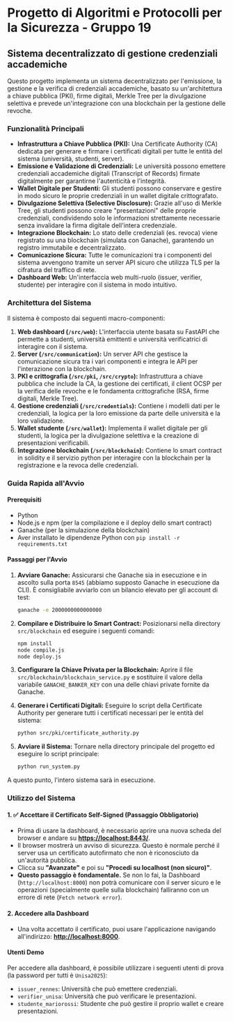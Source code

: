 # Progetto di Algoritmi e Protocolli per la Sicurezza - Gruppo 19

## Sistema decentralizzato di gestione credenziali accademiche

Questo progetto implementa un sistema decentralizzato per l'emissione, la gestione e la verifica di credenziali accademiche, basato su un'architettura a chiave pubblica (PKI), firme digitali, Merkle Tree per la divulgazione selettiva e prevede un'integrazione con una blockchain per la gestione delle revoche.

### Funzionalità Principali

* **Infrastruttura a Chiave Pubblica (PKI):** Una Certificate Authority (CA) dedicata per generare e firmare i certificati digitali per tutte le entità del sistema (università, studenti, server).
* **Emissione e Validazione di Credenziali:** Le università possono emettere credenziali accademiche digitali (Transcript of Records) firmate digitalmente per garantirne l'autenticità e l'integrità.
* **Wallet Digitale per Studenti:** Gli studenti possono conservare e gestire in modo sicuro le proprie credenziali in un wallet digitale crittografato.
* **Divulgazione Selettiva (Selective Disclosure):** Grazie all'uso di Merkle Tree, gli studenti possono creare "presentazioni" delle proprie credenziali, condividendo solo le informazioni strettamente necessarie senza invalidare la firma digitale dell'intera credenziale.
* **Integrazione Blockchain:** Lo stato delle credenziali (es. revoca) viene registrato su una blockchain (simulata con Ganache), garantendo un registro immutabile e decentralizzato.
* **Comunicazione Sicura:** Tutte le comunicazioni tra i componenti del sistema avvengono tramite un server API sicuro che utilizza TLS per la cifratura del traffico di rete.
* **Dashboard Web:** Un'interfaccia web multi-ruolo (issuer, verifier, studente) per interagire con il sistema in modo intuitivo.

### Architettura del Sistema

Il sistema è composto dai seguenti macro-componenti:

1.  **Web dashboard (`/src/web`):** L'interfaccia utente basata su FastAPI che permette a studenti, università emittenti e università verificatrici di interagire con il sistema.
2.  **Server (`/src/communication`):** Un server API che gestisce la comunicazione sicura tra i vari componenti e integra le API per l'interazione con la blockchain.
3.  **PKI e crittografia (`/src/pki`, `/src/crypto`):** Infrastruttura a chiave pubblica che include la CA, la gestione dei certificati, il client OCSP per la verifica delle revoche e le fondamenta crittografiche (RSA, firme digitali, Merkle Tree).
4.  **Gestione credenziali (`/src/credentials`):** Contiene i modelli dati per le credenziali, la logica per la loro emissione da parte delle università e la loro validazione.
5.  **Wallet studente (`/src/wallet`):** Implementa il wallet digitale per gli studenti, la logica per la divulgazione selettiva e la creazione di presentazioni verificabili.
6.  **Integrazione blockchain (`/src/blockchain`):** Contiene lo smart contract in solidity e il servizio python per interagire con la blockchain per la registrazione e la revoca delle credenziali.

### Guida Rapida all'Avvio

#### Prerequisiti

* Python
* Node.js e npm (per la compilazione e il deploy dello smart contract)
* Ganache (per la simulazione della blockchain)
* Aver installato le dipendenze Python con `pip install -r requirements.txt`

#### Passaggi per l'Avvio

1.  **Avviare Ganache:**
    Assicurarsi che Ganache sia in esecuzione e in ascolto sulla porta `8545` (abbiamo supposto Ganache in esecuzione da CLI). È consigliabile avviarlo con un bilancio elevato per gli account di test:
    ```sh
    ganache -e 2000000000000000
    ```

2.  **Compilare e Distribuire lo Smart Contract:**
    Posizionarsi nella directory `src/blockchain` ed eseguire i seguenti comandi:
    ```sh
    npm install
    node compile.js
    node deploy.js
    ```

3.  **Configurare la Chiave Privata per la Blockchain:**
    Aprire il file `src/blockchain/blockchain_service.py` e sostituire il valore della variabile `GANACHE_BANKER_KEY` con una delle chiavi private fornite da Ganache.


4.  **Generare i Certificati Digitali:**
    Eseguire lo script della Certificate Authority per generare tutti i certificati necessari per le entità del sistema:
    ```sh
    python src/pki/certificate_authority.py
    ```

5.  **Avviare il Sistema:**
    Tornare nella directory principale del progetto ed eseguire lo script principale:
    ```sh
    python run_system.py
    ```
A questo punto, l'intero sistema sarà in esecuzione.

### Utilizzo del Sistema

#### 1. ✅ Accettare il Certificato Self-Signed (Passaggio Obbligatorio)

* Prima di usare la dashboard, è necessario aprire una nuova scheda del browser e andare su **[https://localhost:8443/](https://localhost:8443/)**.
* Il browser mostrerà un avviso di sicurezza. Questo è normale perché il server usa un certificato autofirmato che non è riconosciuto da un'autorità pubblica.
* Clicca su **"Avanzate"** e poi su **"Procedi su localhost (non sicuro)"**.
* **Questo passaggio è fondamentale.** Se non lo fai, la Dashboard (`http://localhost:8000`) non potrà comunicare con il server sicuro e le operazioni (specialmente quelle sulla blockchain) falliranno con un errore di rete (`Fetch network error`).

#### 2. Accedere alla Dashboard

* Una volta accettato il certificato, puoi usare l'applicazione navigando all'indirizzo: **[http://localhost:8000](http://localhost:8000)**.

#### Utenti Demo

Per accedere alla dashboard, è possibile utilizzare i seguenti utenti di prova (la password per tutti è `Unisa2025`):

* `issuer_rennes`: Università che può emettere credenziali.
* `verifier_unisa`: Università che può verificare le presentazioni.
* `studente_mariorossi`: Studente che può gestire il proprio wallet e creare presentazioni.